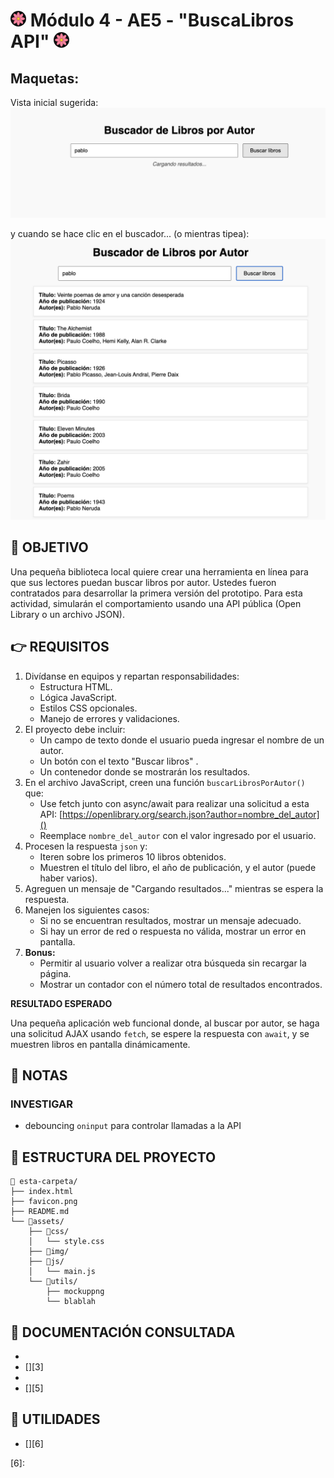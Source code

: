 # <img src="favicon.png" style="width: 25px; border-radius: 50%"/> Módulo 4 - AE5 - "BuscaLibros API" <img src="favicon.png" style="width: 25px; border-radius: 50%"/>

## Maquetas:

Vista inicial sugerida:
![mockup o entrega del ejercicio][0]

y cuando se hace clic en el buscador... (o mientras tipea):
![mockup o entrega del ejercicio][1]


## 🚀 OBJETIVO

Una pequeña biblioteca local quiere crear una herramienta en línea para que sus lectores puedan buscar libros por autor. Ustedes fueron contratados para desarrollar la primera versión del prototipo. Para esta actividad, simularán el comportamiento usando una API pública (Open Library o un archivo JSON).

## 👉 REQUISITOS

1. Divídanse en equipos y repartan responsabilidades:
    * Estructura HTML.
    * Lógica JavaScript.
    * Estilos CSS opcionales.
    * Manejo de errores y validaciones.
2. EI proyecto debe incluir:
    * Un campo de texto donde el usuario pueda ingresar el nombre de un autor.
    * Un botón con el texto "Buscar libros" .
    * Un contenedor donde se mostrarán los resultados.
3. En el archivo JavaScript, creen una función `buscarLibrosPorAutor()` que:
    * Use fetch junto con async/await para realizar una solicitud a esta API: [https://openlibrary.org/search.json?author=nombre_del_autor]()
    * Reemplace `nombre_del_autor` con el valor ingresado por el usuario.
4. Procesen la respuesta `json` y:
    * Iteren sobre los primeros 10 libros obtenidos.
    * Muestren el título del libro, el año de publicación, y el autor (puede haber varios).
5. Agreguen un mensaje de "Cargando resultados..." mientras se espera la respuesta.
6. Manejen los siguientes casos:
    * Si no se encuentran resultados, mostrar un mensaje adecuado.
    * Si hay un error de red o respuesta no válida, mostrar un error en pantalla.
7. **Bonus:**
    * Permitir al usuario volver a realizar otra búsqueda sin recargar la página.
    * Mostrar un contador con el número total de resultados encontrados.

**RESULTADO ESPERADO**

Una pequeña aplicación web funcional donde, al buscar por autor, se haga una solicitud AJAX usando `fetch`, se espere la respuesta con `await`, y se muestren libros en pantalla dinámicamente.


## 👀 NOTAS

### INVESTIGAR

- debouncing `oninput` para controlar llamadas a la API

## 📁 ESTRUCTURA DEL PROYECTO

```
📁 esta-carpeta/  
├── index.html  
├── favicon.png  
├── README.md  
└── 📁assets/  
    ├── 📁css/  
    │   └── style.css  
    ├── 📁img/  
    ├── 📁js/  
    │   └── main.js
    └── 📁utils/  
        ├── mockuppng
        └── blablah
```


## 📖 DOCUMENTACIÓN CONSULTADA
* [][2]
* [][3]
* [][4]
* [][5]

## 🧰 UTILIDADES

* [][6]

<!-- Enlaces referenciados arriba -->
[0]:./assets/utils/mockup.png
[1]:./assets/utils/flow.png
[2]:
[3]:
[4]:
[5]:
[6]:

